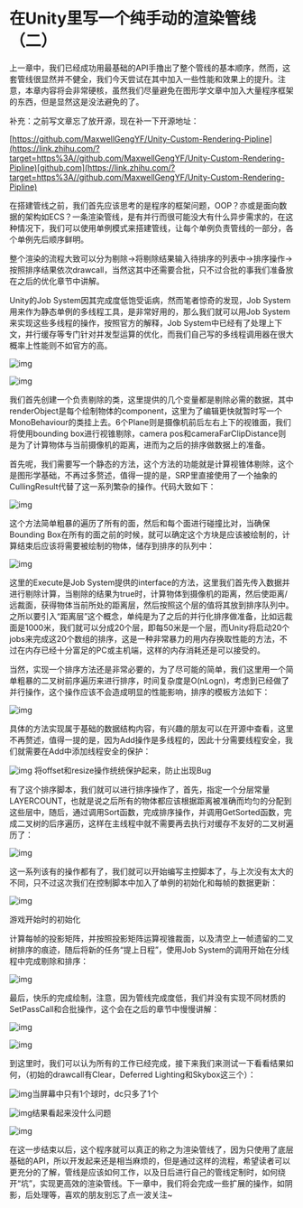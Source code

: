 # 在Unity里写一个纯手动的渲染管线（二）



上一章中，我们已经成功用最基础的API手撸出了整个管线的基本顺序，然而，这套管线很显然并不健全，我们今天尝试在其中加入一些性能和效果上的提升。注意，本章内容将会非常硬核，虽然我们尽量避免在图形学文章中加入大量程序框架的东西，但是显然这是没法避免的了。

补充：之前写文章忘了放开源，现在补一下开源地址：

[https://github.com/MaxwellGengYF/Unity-Custom-Rendering-Pipline](https://link.zhihu.com/?target=https%3A//github.com/MaxwellGengYF/Unity-Custom-Rendering-Pipline)[github.com](https://link.zhihu.com/?target=https%3A//github.com/MaxwellGengYF/Unity-Custom-Rendering-Pipline)

在搭建管线之前，我们首先应该思考的是程序的框架问题，OOP？亦或是面向数据的架构如ECS？一条渲染管线，是有并行而很可能没大有什么异步需求的，在这种情况下，我们可以使用单例模式来搭建管线，让每个单例负责管线的一部分，各个单例先后顺序鲜明。

整个渲染的流程大致可以分为剔除->将剔除结果输入待排序的列表中->排序操作->按照排序结果依次drawcall，当然这其中还需要合批，只不过合批的事我们准备放在之后的优化章节中讲解。

Unity的Job  System因其完成度低饱受诟病，然而笔者惊奇的发现，Job System用来作为静态单例的多线程工具，是非常好用的，那么我们就可以用Job  System来实现这些多线程的操作，按照官方的解释，Job  System中已经有了处理上下文，并行缓存等专门针对并发型运算的优化，而我们自己写的多线程调用器在很大概率上性能则不如官方的高。

![img](PureManualRenderingPipeline_02.assets/v2-0635841c759fbcf9f640be648ba40a86_hd.jpg)

![img](PureManualRenderingPipeline_02.assets/v2-4ef991c74ff0529b92129b813749dcf9_hd.jpg)

我们首先创建一个负责剔除的类，这里提供的几个变量都是剔除必需的数据，其中renderObject是每个绘制物体的component，这里为了编辑更快就暂时写一个MonoBehaviour的类挂上去。6个Plane则是摄像机前后左右上下的视锥面，我们将使用bounding  box进行视锥剔除，camera  pos和cameraFarClipDistance则是为了计算物体与当前摄像机的距离，进而为之后的排序做数据上的准备。

首先呢，我们需要写一个静态的方法，这个方法的功能就是计算视锥体剔除，这个是图形学基础，不再过多赘述，值得一提的是，SRP里直接使用了一个抽象的CullingResult代替了这一系列繁杂的操作。代码大致如下：

![img](PureManualRenderingPipeline_02.assets/v2-cdc65ea8ad97f74c2c956d85a79d6cc2_hd.jpg)

这个方法简单粗暴的遍历了所有的面，然后和每个面进行碰撞比对，当确保Bounding Box在所有的面之前的时候，就可以确定这个方块是应该被绘制的，计算结束后应该将需要被绘制的物体，储存到排序的队列中：

![img](PureManualRenderingPipeline_02.assets/v2-bb918467dc03aa349d68cacd1311e90c_hd.jpg)

这里的Execute是Job   System提供的interface的方法，这里我们首先传入数据并进行剔除计算，当剔除的结果为true时，计算物体到摄像机的距离，然后使距离/远裁面，获得物体当前所处的距离层，然后按照这个层的值将其放到排序队列中。之所以要引入“距离层”这个概念，单纯是为了之后的并行化排序做准备，比如远裁面是1000米，我们就可以分成20个层，即每50米是一个层，而Unity将启动20个jobs来完成这20个数组的排序，这是一种非常暴力的用内存换取性能的方法，不过在内存已经十分富足的PC或主机端，这样的内存消耗还是可以接受的。

当然，实现一个排序方法还是非常必要的，为了尽可能的简单，我们这里用一个简单粗暴的二叉树前序遍历来进行排序，时间复杂度是O(nLogn)，考虑到已经做了并行操作，这个操作应该不会造成明显的性能影响，排序的模板方法如下：

![img](PureManualRenderingPipeline_02.assets/v2-b0c2daf8f1ecf278ea246a7fec7cdbd3_hd.jpg)

具体的方法实现属于基础的数据结构内容，有兴趣的朋友可以在开源中查看，这里不再赘述，值得一提的是，因为Add操作是多线程的，因此十分需要线程安全，我们就需要在Add中添加线程安全的保护：

![img](PureManualRenderingPipeline_02.assets/v2-5fa2745e92d773ef5f3477a4148a3401_hd.jpg) 将offset和resize操作统统保护起来，防止出现Bug

有了这个排序脚本，我们就可以进行排序操作了，首先，指定一个分层常量LAYERCOUNT，也就是说之后所有的物体都应该根据距离被准确而均匀的分配到这些层中，随后，通过调用Sort函数，完成排序操作，并调用GetSorted函数，完成二叉树的后序遍历，这样在主线程中就不需要再去执行对缓存不友好的二叉树遍历了：

![img](PureManualRenderingPipeline_02.assets/v2-6497638fc828ba02dff9786602f016a9_hd.jpg)

这一系列该有的操作都有了，我们就可以开始编写主控脚本了，与上次没有太大的不同，只不过这次我们在控制脚本中加入了单例的初始化和每帧的数据更新：

![img](PureManualRenderingPipeline_02.assets/v2-d37e8edd6fd06b95492fe1cceb5cfc72_hd.jpg)

游戏开始时的初始化

计算每帧的投影矩阵，并按照投影矩阵运算视锥裁面，以及清空上一帧遗留的二叉树排序的痕迹，随后将新的任务“提上日程”，使用Job System的调用开始在分线程中完成剔除和排序：

![img](PureManualRenderingPipeline_02.assets/v2-d302db0f9d4691a7998cba2e0086f70f_hd.jpg)

最后，快乐的完成绘制，注意，因为管线完成度低，我们并没有实现不同材质的SetPassCall和合批操作，这个会在之后的章节中慢慢讲解：

![img](PureManualRenderingPipeline_02.assets/v2-52fd678e6fb5fe4eb4dd787687e64326_hd.jpg)

![img](PureManualRenderingPipeline_02.assets/v2-6a6fd3dfc091adbe989b09b5d3bdf2e8_hd.jpg)

到这里时，我们可以认为所有的工作已经完成，接下来我们来测试一下看看结果如何，（初始的drawcall有Clear，Deferred Lighting和Skybox这三个）：

![img](PureManualRenderingPipeline_02.assets/v2-5805d6d8e6b93501422af0c479e6220a_hd.jpg)当屏幕中只有1个球时，dc只多了1个

![img](PureManualRenderingPipeline_02.assets/v2-e29ffcab93ec88ed6a6824b97a40d4cd_hd.jpg)结果看起来没什么问题

![img](PureManualRenderingPipeline_02.assets/v2-e769a6d72ab9adf8bec97cbcde4ac5e9_hd.jpg)

在这一步结束以后，这个程序就可以真正的称之为渲染管线了，因为只使用了底层基础的API，所以开发起来还是相当麻烦的，但是通过这样的流程，希望读者可以更充分的了解，管线是应该如何工作，以及日后进行自己的管线定制时，如何绕开“坑”，实现更高效的渲染管线。下一章中，我们将会完成一些扩展的操作，如阴影，后处理等，喜欢的朋友别忘了点一波关注~